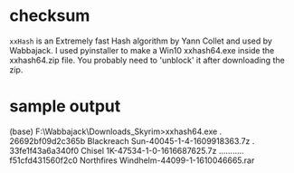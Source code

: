 # checksum

`xxHash` is an Extremely fast Hash algorithm by Yann Collet and used by Wabbajack.
I used pyinstaller to make a Win10 xxhash64.exe inside the xxhash64.zip file.
You probably need to 'unblock' it after downloading the zip.

# sample output

(base) F:\Wabbajack\Downloads_Skyrim>xxhash64.exe
.
26692bf09d2c365b Blackreach Sun-40045-1-4-1609918363.7z
.
33fe1f43a6a340f0 Chisel 1K-47534-1-0-1616687625.7z
...........
f51cfd431560f2c0 Northfires Windhelm-44099-1-1610046665.rar

